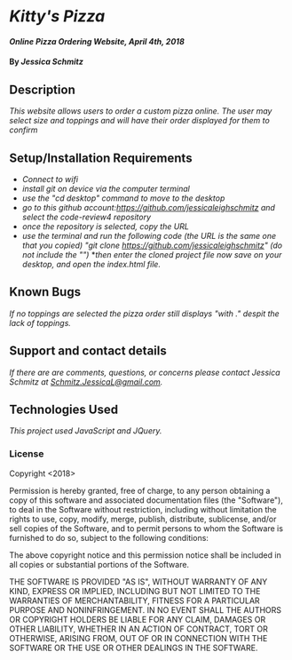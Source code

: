 # _Kitty's Pizza_

#### _Online Pizza Ordering Website, April 4th, 2018_

#### By _**Jessica Schmitz**_

## Description

_This website allows users to order a custom pizza online. The user may select size and toppings and will have their order displayed for them to confirm_

## Setup/Installation Requirements

* _Connect to wifi_
* _install git on device via the computer terminal_
* _use the "cd desktop" command to move to the desktop_
* _go to this github account:https://github.com/jessicaleighschmitz and select the code-review4 repository_
* _once the repository is selected, copy the URL_
* _use the terminal and run the following code (the URL is the same one that you copied) "git clone https://github.com/jessicaleighschmitz" (do not include the "")_
*_then enter the cloned project file now save on your desktop, and open the index.html file._


## Known Bugs

_If no toppings are selected the pizza order still displays "with ." despit the lack of toppings._

## Support and contact details

_If there are are comments, questions, or concerns please contact Jessica Schmitz at Schmitz.JessicaL@gmail.com._

## Technologies Used

_This project used JavaScript and JQuery._

### License

Copyright <2018>

Permission is hereby granted, free of charge, to any person obtaining a copy of this software and associated documentation files (the "Software"), to deal in the Software without restriction, including without limitation the rights to use, copy, modify, merge, publish, distribute, sublicense, and/or sell copies of the Software, and to permit persons to whom the Software is furnished to do so, subject to the following conditions:

The above copyright notice and this permission notice shall be included in all copies or substantial portions of the Software.

THE SOFTWARE IS PROVIDED "AS IS", WITHOUT WARRANTY OF ANY KIND, EXPRESS OR IMPLIED, INCLUDING BUT NOT LIMITED TO THE WARRANTIES OF MERCHANTABILITY, FITNESS FOR A PARTICULAR PURPOSE AND NONINFRINGEMENT. IN NO EVENT SHALL THE AUTHORS OR COPYRIGHT HOLDERS BE LIABLE FOR ANY CLAIM, DAMAGES OR OTHER LIABILITY, WHETHER IN AN ACTION OF CONTRACT, TORT OR OTHERWISE, ARISING FROM, OUT OF OR IN CONNECTION WITH THE SOFTWARE OR THE USE OR OTHER DEALINGS IN THE SOFTWARE.
